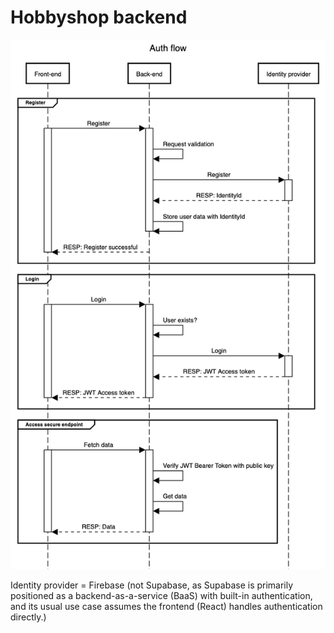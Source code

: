 # Hobbyshop backend

![Auth flow](./assets/Auth_flow.png)

Identity provider = Firebase (not Supabase, as Supabase is primarily positioned as a backend-as-a-service (BaaS) with built-in authentication, and its usual use case assumes the frontend (React) handles authentication directly.)
